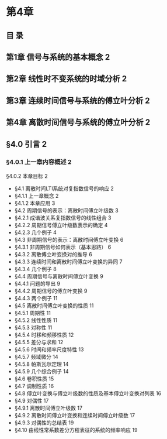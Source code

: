 # 第4章
## 目      录
## 第1章 信号与系统的基本概念 2</center>
## 第2章 线性时不变系统的时域分析 2
## 第3章 连续时间信号与系统的傅立叶分析 2
## 第4章 离散时间信号与系统的傅立叶分析 2
## §4.0 引言 2
### §4.0.1 上一章内容概述 2
§4.0.2 本章目标 2
- §4.1 离散时间LTI系统对复指数信号的响应 2
- §4.1.1 上一章概念 2
- §4.1.2 本章应用 3
- §4.2 周期信号的表示：离散时间傅立叶级数 3
- §4.2.1 成谐波关系复指数信号的线性组合 3
- §4.2.2 周期信号傅立叶级数表示的确定 4
- §4.2.3 几个例子 4
- §4.3 非周期信号的表示：离散时间傅立叶变换 6
- §4.3.1 非周期信号如何表示（基本思路） 6
- §4.3.2 离散傅立叶变换对的推导 6
- §4.3.3 连续时间和离散时间傅立叶变换的异同 7
- §4.3.4 几个例子 8
- §4.4 周期信号与离散时间傅立叶变换 9
- §4.4.1 问题的导出 9
- §4.4.2 周期信号的傅立叶变换 9
- §4.4.3 两个例子 11
- §4.5 离散时间傅立叶变换的性质 11
- §4.5.1 周期性 11
- §4.5.2 线性性质 11
- §4.5.3 对称性 11
- §4.5.4 时移和频移性质 12
- §4.5.5 差分与求和 12
- §4.5.6 时间和频率尺度特性 13
- §4.5.7 频域微分 14
- §4.5.8 帕斯瓦尔定理 14
- §4.5.9 几个综合例子 14
- §4.6 卷积性质 15
- §4.7 调制性质 16
- §4.8 傅立叶变换与傅立叶级数的性质及基本傅立叶变换对列表 16
- §4.9 对偶性 17
- §4.9.1 离散时间傅立叶级数 17
- §4.9.2 离散时间傅立叶变换和连续时间傅立叶级数 17
- §4.9.3 对偶性的总结表 19
- §4.10 由线性常系数差分方程表征的系统的频率响应 19



